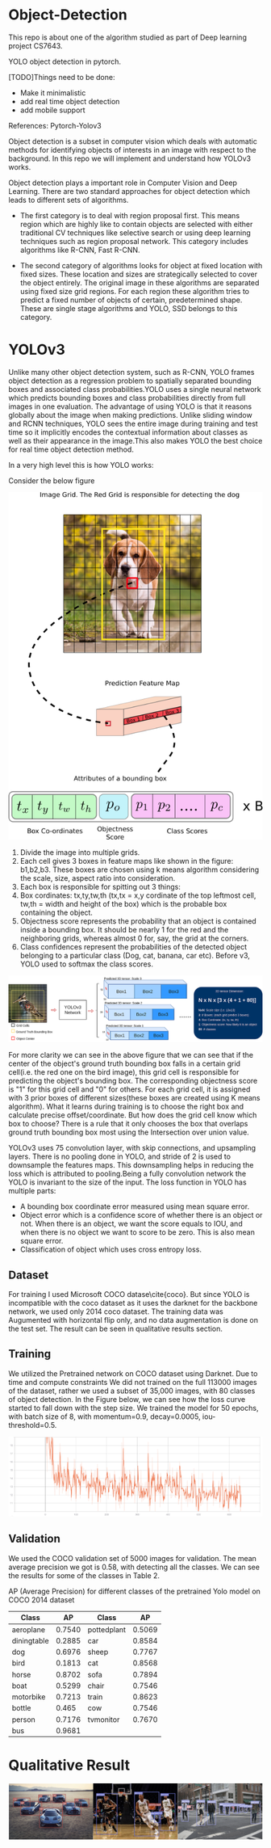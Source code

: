 # Object-Detection

This repo is about one of the algorithm studied as part of Deep learning project CS7643.

YOLO object detection in pytorch.

[TODO]Things need to be done:
* Make it minimalistic
* add real time object detection 
* add mobile support

References: Pytorch-Yolov3

Object detection is a subset in computer vision which deals with automatic methods for identifying objects of interests in an image with respect to the background. In this repo we will implement and understand how YOLOv3 works.

Object detection plays a important role in Computer Vision and Deep Learning. There are two standard approaches for object detection which leads to different sets of algorithms.

* The first category is to deal with region proposal first. This means region which are highly like to contain objects are selected with either traditional CV techniques like selective search or using deep learning techniques such as region proposal network. This category includes algorithms like R-CNN, Fast R-CNN.

* The second category of algorithms looks for object at fixed location with fixed sizes. These location and sizes are strategically selected to cover the object entirely. The original image in these algorithms are separated using fixed size grid regions. For each region these algorithm tries to predict a fixed number of objects of certain, predetermined shape. These are single stage algorithms and YOLO, SSD belongs to this category.

# YOLOv3
Unlike many other object detection system, such as R-CNN, YOLO frames object detection as a regression problem to spatially separated bounding boxes and associated class probabilities.YOLO uses a single neural network which predicts bounding boxes and class probabilities directly from full images in one evaluation. The advantage of using YOLO is that it  reasons globally about the image when making predictions. Unlike sliding window and RCNN techniques, YOLO sees the entire image during training and test time so it implicitly encodes the contextual information about classes as well as their appearance in the image.This also makes YOLO the best choice for real time object detection method.

In a very high level this is how YOLO works:

Consider the below figure

<center>
<img src="assets/yolo_basic.png"/>
</center>

1. Divide the image into multiple grids.
2. Each cell gives 3 boxes in feature maps like shown in the figure: b1,b2,b3. These boxes are chosen using k means algorithm   considering the scale, size, aspect ratio into consideration.
3. Each box is responsible for spitting out 3 things: 
  1. Box cordinates: tx,ty,tw,th (tx,tx = x,y cordinate of the top leftmost cell, tw,th = width and height of the box) which
     is the probable box containing the object.
  2. Objectness score represents the probability that an object is contained inside a bounding box. It should be nearly 1 for      the red and the neighboring grids, whereas almost 0 for, say, the grid at the corners.
  3. Class confidences represent the probabilities of the detected object belonging to a particular class (Dog, cat, banana,        car etc). Before v3, YOLO used to softmax the class scores.

<center>
<img src="assets/yolo.png"/>
</center>

  For more clarity we can see in the above figure that we can see that if the center of the object's ground truth bounding box falls in a certain grid cell(i.e. the red one on the bird image),  this grid cell is responsible for predicting the object's bounding box. The corresponding objectness score is "1" for this grid cell and "0" for others. For each grid cell, it is assigned with 3 prior boxes of different sizes(these boxes are created using K means algorithm). What it learns during training is to choose the right box and calculate precise offset/coordinate. But how does the grid cell know which box to choose? There is a rule that it only chooses the box that overlaps ground truth bounding box most using the Intersection over union value.
  
YOLOv3 uses 75 convolution layer, with skip connections, and upsampling layers. There is no pooling done in YOLO, and stride of 2 is used to downsample the features maps. This downsampling helps in reducing the loss which is attributed to pooling.Being a fully convolution network the YOLO is invariant to the size of the input. The loss function in YOLO has multiple parts:

* A bounding box coordinate error measured using mean square error.
* Object error which is a confidence score of whether there is an object or not. When there is an object, we want the score equals to IOU, and when there is no object we want to score to be zero. This is also mean square error.
* Classification of object which uses cross entropy loss.


## Dataset
For training I used Microsoft COCO datase\cite{coco}. But since YOLO is incompatible with the coco dataset as it uses the darknet for the backbone network, we used only 2014 coco dataset. The training data was Augumented with horizontal flip only, and no data augmentation is done on the test set. The result can be seen in qualitative results section.


## Training
We utilized the Pretrained network on COCO dataset using Darknet. Due to time and compute constraints We did not trained on the full 113000 images of the dataset, rather we used a subset of 35,000 images, with 80 classes of object detection. In the Figure below, we can see how the loss curve started to fall down with the step size. We trained the model for 50 epochs, with batch size of 8, with momentum=0.9, decay=0.0005, iou-threshold=0.5.

<center>
<img src="assets/loss.png"/>
</center>

## Validation
We used the COCO validation set of 5000 images for validation. The mean average precision we got is 0.58, with detecting all the classes. We can see the results for some of the classes in Table 2.


AP (Average Precision) for different classes of the pretrained Yolo model on COCO 2014 dataset

| Class  	|  AP 	| Class | AP
|---	|---	|--- |--- |
|aeroplane	| 0.7540  	| pottedplant   	|0.5069   	|
|diningtable   	|0.2885   	|car   	|0.8584   	|
|dog   	|  0.6976  	|sheep   	|0.7767   	|
|bird   	| 0.1813  	|cat   	|0.8568   	|
|horse   	|0.8702   	|sofa   	|0.7894   	|
|boat   	|0.5299   	|chair   	|0.7546   	|
|motorbike   	|0.7213   	|train   	|0.8623   	|
|bottle   	|0.465   	|cow   	|0.7546   	|
|person   	| 0.7176  	|tvmonitor   	|0.7670   	|
|bus   	|0.9681   	|||



# Qualitative Result

<center>
<img src="assets/result.png"/>
</center>
